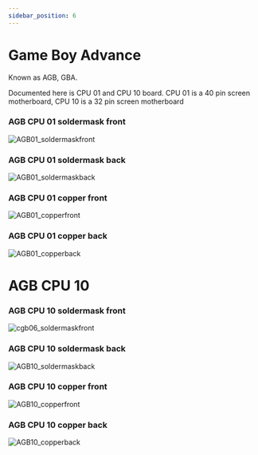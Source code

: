 ```yaml
---
sidebar_position: 6
---
```


# Game Boy Advance

Known as AGB, GBA.

Documented here is CPU 01 and CPU 10 board. CPU 01 is a 40 pin screen motherboard, CPU 10 is a 32 pin screen motherboard

### AGB CPU 01 soldermask front
![AGB01_soldermaskfront](https://cdn.shopify.com/s/files/1/0650/5798/0556/files/agb01_frontsoldermask.png?v=1746549262)


### AGB CPU 01 soldermask back
![AGB01_soldermaskback](https://cdn.shopify.com/s/files/1/0650/5798/0556/files/agb01_backsoldermask.png?v=1746549262)


### AGB CPU 01 copper front
![AGB01_copperfront](https://cdn.shopify.com/s/files/1/0650/5798/0556/files/agb01_frontcopper.png?v=1746549262)

### AGB CPU 01 copper back
![AGB01_copperback](https://cdn.shopify.com/s/files/1/0650/5798/0556/files/agb01_backcopper.png?v=1746549262)

# AGB CPU 10

### AGB CPU 10 soldermask front
![cgb06_soldermaskfront](https://cdn.shopify.com/s/files/1/0650/5798/0556/files/agb10_frontsoldermask.png?v=1746549316)


### AGB CPU 10 soldermask back
![AGB10_soldermaskback](https://cdn.shopify.com/s/files/1/0650/5798/0556/files/agb10_backsoldermask.png?v=1746549315)


### AGB CPU 10 copper front
![AGB10_copperfront](https://cdn.shopify.com/s/files/1/0650/5798/0556/files/agb10_frontcopper.png?v=1746549316)

### AGB CPU 10 copper back
![AGB10_copperback](https://cdn.shopify.com/s/files/1/0650/5798/0556/files/agb10_backcopper.png?v=1746549316)